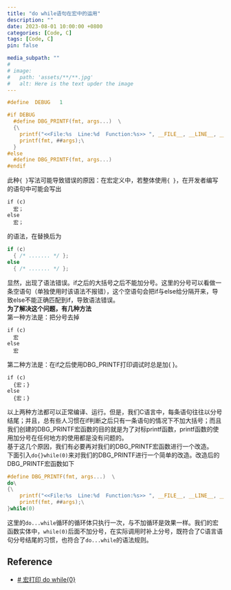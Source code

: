 ```yaml
---
title: "do while语句在宏中的运用"
description: ""
date: 2023-08-01 10:00:00 +0800
categories: [Code, C]
tags: [Code, C]
pin: false

media_subpath: ""
#
# image:
#   path: 'assets/**/**.jpg'
#   alt: Here is the text upder the image
---
```



```c
#define  DEBUG   1  

#if DEBUG
  #define DBG_PRINTF(fmt, args...)  \
  {\
    printf("<<File:%s  Line:%d  Function:%s>> ", __FILE__, __LINE__, __FUNCTION__);\
    printf(fmt, ##args);\
  }
#else
  #define DBG_PRINTF(fmt, args...)   
#endif
```
此种`{ }`写法可能导致错误的原因：在宏定义中，若整体使用`{ }`，在开发者编写的语句中可能会写出
```
if (c)
  宏；
else 
  宏；
```
的语法，在替换后为
```c
if (c)
  { /* ....... */ };
else
  { /* ....... */ };
```
显然，出现了语法错误。if之后的大括号之后不能加分号。这里的分号可以看做一条空语句（单独使用时该语法不报错），这个空语句会把if与else给分隔开来，导致else不能正确匹配到if，导致语法错误。  
**为了解决这个问题，有几种方法**  
第一种方法是：把分号去掉  
```
if (c)
  宏
else 
  宏
```
第二种方法是：在if之后使用DBG_PRINTF打印调试时总是加{ }。  
```
if (c)
  {宏；}
else 
  {宏；}
```
以上两种方法都可以正常编译、运行。但是，我们C语言中，每条语句往往以分号结尾；并且，总有些人习惯在if判断之后只有一条语句的情况下不加大括号；而且我们创建的DBG_PRINTF宏函数的目的就是为了对标printf函数，printf函数的使用加分号在任何地方的使用都是没有问题的。  
基于这几个原因，我们有必要再对我们的DBG_PRINTF宏函数进行一个改造。  
下面引入`do{}while(0)`来对我们的DBG_PRINTF进行一个简单的改造。改造后的DBG_PRINTF宏函数如下  
```c
#define DBG_PRINTF(fmt, args...)  \
do\
{\
    printf("<<File:%s  Line:%d  Function:%s>> ", __FILE__, __LINE__, __FUNCTION__);\
    printf(fmt, ##args);\
}while(0)
```
这里的`do...while`循环的循环体只执行一次，与不加循环是效果一样。我们的宏函数实体中，`while(0)`后面不加分号，在实际调用时补上分号，既符合了C语言语句分号结尾的习惯，也符合了`do...while`的语法规则。  

## Reference
- [# 宏打印 do while{0}](https://zhuanlan.zhihu.com/p/141542463)
